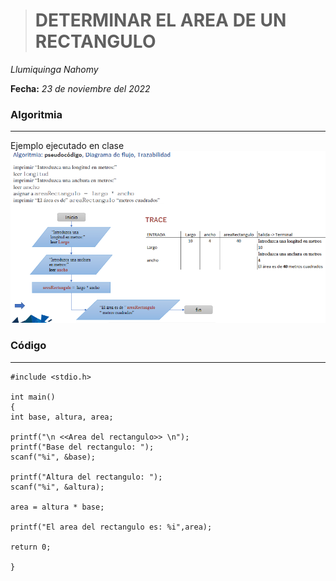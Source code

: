 ># **DETERMINAR EL AREA DE UN RECTANGULO**
  *Llumiquinga Nahomy*

  **Fecha:** *23 de noviembre del 2022*

### **Algoritmia**
---  
Ejemplo ejecutado en clase
![](imagenes\rec.PNG)

### **Código**
---  
    #include <stdio.h>

    int main()
    {
    int base, altura, area;

    printf("\n <<Area del rectangulo>> \n");
    printf("Base del rectangulo: ");
    scanf("%i", &base);

    printf("Altura del rectangulo: ");
    scanf("%i", &altura);

    area = altura * base;

    printf("El area del rectangulo es: %i",area);

    return 0;

    }